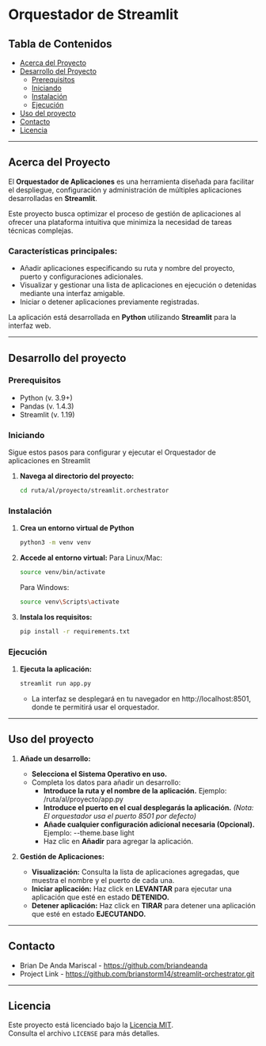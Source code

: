 # Orquestador de Streamlit

## Tabla de Contenidos

- [Acerca del Proyecto](#acerca-del-proyecto)
- [Desarrollo del Proyecto](#desarrollo-del-proyecto)
  - [Prerequisitos](#prerequisitos)
  - [Iniciando](#iniciando) 
  - [Instalación](#instalación)   
  - [Ejecución](#ejecución)  
- [Uso del proyecto](#uso-del-proyecto)
- [Contacto](#contacto)
- [Licencia](#licencia)

---

## Acerca del Proyecto

El **Orquestador de Aplicaciones** es una herramienta diseñada para facilitar el despliegue, configuración y administración de múltiples aplicaciones desarrolladas en **Streamlit**. 

Este proyecto busca optimizar el proceso de gestión de aplicaciones al ofrecer una plataforma intuitiva que minimiza la necesidad de tareas técnicas complejas.

### Características principales:
- Añadir aplicaciones especificando su ruta y nombre del proyecto, puerto y configuraciones adicionales.
- Visualizar y gestionar una lista de aplicaciones en ejecución o detenidas mediante una interfaz amigable.
- Iniciar o detener aplicaciones previamente registradas.

La aplicación está desarrollada en **Python** utilizando **Streamlit** para la interfaz web.

---

## Desarrollo del proyecto

### Prerequisitos

 - Python (v. 3.9+)
 - Pandas (v. 1.4.3)
 - Streamlit (v. 1.19)

### Iniciando

Sigue estos pasos para configurar y ejecutar el Orquestador de aplicaciones en Streamlit

1. **Navega al directorio del proyecto:**
   ```bash
   cd ruta/al/proyecto/streamlit.orchestrator
   ```

### Instalación

1. **Crea un entorno virtual de Python**
   ```bash
   python3 -m venv venv
   ```

2. **Accede al entorno virtual:**
   Para Linux/Mac:
   ```bash
   source venv/bin/activate
   ```
   Para Windows:
   ```bash
   source venv\Scripts\activate
   ```

3. **Instala los requisitos:**
     ```bash
   pip install -r requirements.txt
   ```

### Ejecución
1. **Ejecuta la aplicación:**
   ```bash
   streamlit run app.py
   ```
   - La interfaz se desplegará en tu navegador en http://localhost:8501, donde te permitirá usar el orquestador.

---

## Uso del proyecto

1. **Añade un desarrollo:**
   - **Selecciona el Sistema Operativo en uso.**
   - Completa los datos para añadir un desarrollo:
      - **Introduce la ruta y el nombre de la aplicación.** Ejemplo: /ruta/al/proyecto/app.py
      - **Introduce el puerto en el cual desplegarás la aplicación.** *(Nota: El orquestador usa el puerto 8501 por defecto)*
      - **Añade cualquier configuración adicional necesaria (Opcional).** Ejemplo: --theme.base light
      - Haz clic en **Añadir** para agregar la aplicación.

2. **Gestión de Aplicaciones:**
   - **Visualización:** Consulta la lista de aplicaciones agregadas, que muestra el nombre y el puerto de cada una.
   - **Iniciar aplicación:** Haz click en **LEVANTAR** para ejecutar una aplicación que esté en estado **DETENIDO.**
   - **Detener aplicación:** Haz click en **TIRAR** para detener una aplicación que esté en estado **EJECUTANDO.**

---

## Contacto

- Brian De Anda Mariscal - https://github.com/briandeanda
- Project Link - https://github.com/brianstorm14/streamlit-orchestrator.git

---

## Licencia

Este proyecto está licenciado bajo la [Licencia MIT](LICENSE).  
Consulta el archivo `LICENSE` para más detalles.
